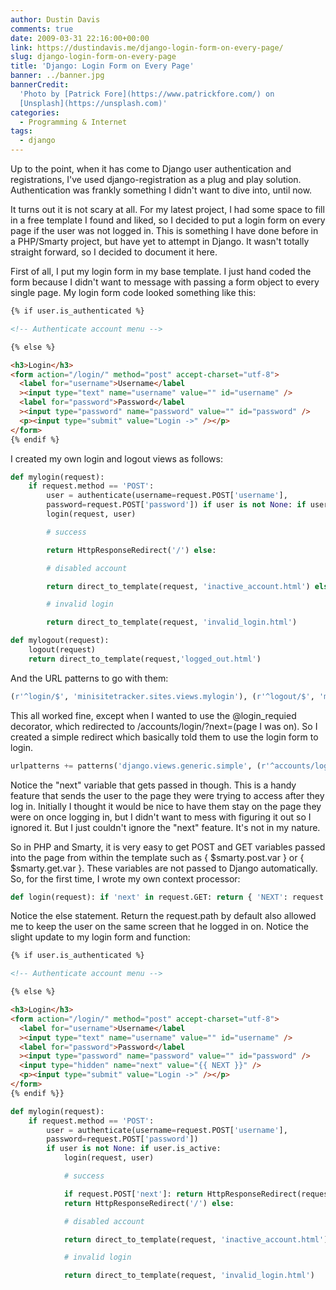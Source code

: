 ```yaml
---
author: Dustin Davis
comments: true
date: 2009-03-31 22:16:00+00:00
link: https://dustindavis.me/django-login-form-on-every-page/
slug: django-login-form-on-every-page
title: 'Django: Login Form on Every Page'
banner: ../banner.jpg
bannerCredit:
  'Photo by [Patrick Fore](https://www.patrickfore.com/) on
  [Unsplash](https://unsplash.com)'
categories:
  - Programming & Internet
tags:
  - django
---
```


Up to the point, when it has come to Django user authentication and
registrations, I've used django-registration as a plug and play solution.
Authentication was frankly something I didn't want to dive into, until now.

It turns out it is not scary at all. For my latest project, I had some space to
fill in a free template I found and liked, so I decided to put a login form on
every page if the user was not logged in. This is something I have done before
in a PHP/Smarty project, but have yet to attempt in Django. It wasn't totally
straight forward, so I decided to document it here.

First of all, I put my login form in my base template. I just hand coded the
form because I didn't want to message with passing a form object to every single
page. My login form code looked something like this:

```html
{% if user.is_authenticated %}

<!-- Authenticate account menu -->

{% else %}

<h3>Login</h3>
<form action="/login/" method="post" accept-charset="utf-8">
  <label for="username">Username</label
  ><input type="text" name="username" value="" id="username" />
  <label for="password">Password</label
  ><input type="password" name="password" value="" id="password" />
  <p><input type="submit" value="Login ->" /></p>
</form>
{% endif %}
```

I created my own login and logout views as follows:

```python
def mylogin(request):
    if request.method == 'POST':
        user = authenticate(username=request.POST['username'],
        password=request.POST['password']) if user is not None: if user.is_active:
        login(request, user)

        # success

        return HttpResponseRedirect('/') else:

        # disabled account

        return direct_to_template(request, 'inactive_account.html') else:

        # invalid login

        return direct_to_template(request, 'invalid_login.html')

def mylogout(request):
    logout(request)
    return direct_to_template(request,'logged_out.html')
```

And the URL patterns to go with them:

```python
(r'^login/$', 'minisitetracker.sites.views.mylogin'), (r'^logout/$', 'minisitetracker.sites.views.mylogout'),
```

This all worked fine, except when I wanted to use the @login_requied decorator,
which redirected to /accounts/login/?next=(page I was on). So I created a simple
redirect which basically told them to use the login form to login.

```python
urlpatterns += patterns('django.views.generic.simple', (r'^accounts/login/$', 'direct_to_template', {'template': 'login_required.html'}), )
```

Notice the "next" variable that gets passed in though. This is a handy feature
that sends the user to the page they were trying to access after they log in.
Initially I thought it would be nice to have them stay on the page they were on
once logging in, but I didn't want to mess with figuring it out so I ignored it.
But I just couldn't ignore the "next" feature. It's not in my nature.

So in PHP and Smarty, it is very easy to get POST and GET variables passed into
the page from within the template such as {
$smarty.post.var } or { $smarty.get.var }. These variables are not passed to
Django automatically. So, for the first time, I wrote my own context processor:

```python
def login(request): if 'next' in request.GET: return { 'NEXT': request.GET['next'] } else: return { 'NEXT': request.path }
```

Notice the else statement. Return the request.path by default also allowed me to
keep the user on the same screen that he logged in on. Notice the slight update
to my login form and function:

```html
{% if user.is_authenticated %}

<!-- Authenticate account menu -->

{% else %}

<h3>Login</h3>
<form action="/login/" method="post" accept-charset="utf-8">
  <label for="username">Username</label
  ><input type="text" name="username" value="" id="username" />
  <label for="password">Password</label
  ><input type="password" name="password" value="" id="password" />
  <input type="hidden" name="next" value="{{ NEXT }}" />
  <p><input type="submit" value="Login ->" /></p>
</form>
{% endif %}}
```

```python
def mylogin(request):
    if request.method == 'POST':
        user = authenticate(username=request.POST['username'],
        password=request.POST['password'])
        if user is not None: if user.is_active:
            login(request, user)

            # success

            if request.POST['next']: return HttpResponseRedirect(request.POST['next']) else:
            return HttpResponseRedirect('/') else:

            # disabled account

            return direct_to_template(request, 'inactive_account.html') else:

            # invalid login

            return direct_to_template(request, 'invalid_login.html')
```
